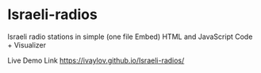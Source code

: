 # Israeli-radios
Israeli radio stations in simple (one file Embed) HTML and JavaScript Code + Visualizer

Live Demo Link
https://ivaylov.github.io/Israeli-radios/

